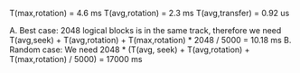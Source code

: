 T(max,rotation) = 4.6 ms
T(avg,rotation) = 2.3 ms
T(avg,transfer) = 0.92 us

A. Best case: 2048 logical blocks is in the same track, therefore we need T(avg,seek) + T(avg,rotation) + T(max,rotation) * 2048 / 5000 = 10.18 ms
B. Random case: We need 2048 * (T(avg, seek) + T(avg,rotation) + T(max,rotation) / 5000) = 17000 ms

